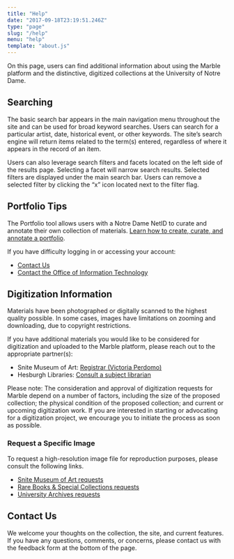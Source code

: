 ```yaml
---
title: "Help"
date: "2017-09-18T23:19:51.246Z"
type: "page"
slug: "/help"
menu: "help"
template: "about.js"
---
```

On this page, users can find additional information about using the Marble platform and the distinctive, digitized collections at the University of Notre Dame.

## <a name="searching"></a>Searching
The basic search bar appears in the main navigation menu throughout the site and can be used for broad keyword searches. Users can search for a particular artist, date, historical event, or other keywords. The site’s search engine will return items related to the term(s) entered, regardless of where it appears in the record of an item.

Users can also leverage search filters and facets located on the left side of the results page. Selecting a facet will narrow search results. Selected filters are displayed under the main search bar. Users can remove a selected filter by clicking the “x” icon located next to the filter flag.


## <a name="portfolio-tips"></a>Portfolio Tips

The Portfolio tool allows users with a Notre Dame NetID to curate and annotate their own collection of materials. [Learn how to create, curate, and annotate a portfolio](/user).

If you have difficulty logging in or accessing your account:

* <a href="https://nd.service-now.com/nd_portal?id=sc_cat_item&sys_id=1198d67ddb4a7240de73f5161d961936&URL=https://library.nd.edu/" target="_blank">Contact Us</a>
* <a href="https://oit.nd.edu" target="_blank">Contact the Office of Information Technology</a>

## Digitization Information

Materials have been photographed or digitally scanned to the highest quality possible. In some cases, images have limitations on zooming and downloading, due to copyright restrictions.

If you have additional materials you would like to be considered for digitization and uploaded to the Marble platform, please reach out to the appropriate partner(s):

* Snite Museum of Art: [Registrar (Victoria Perdomo)](mailto:vperdomo@nd.edu)
* Hesburgh Libraries: [Consult a subject librarian](https://resources.library.nd.edu/documents/librarians-guide.pdf)

Please note: The consideration and approval of digitization requests for Marble depend on a number of factors, including the size of the proposed collection; the physical condition of the proposed collection; and current or upcoming digitization work. If you are interested in starting or advocating for a digitization project, we encourage you to initiate the process as soon as possible.

### Request a Specific Image

To request a high-resolution image file for reproduction purposes, please consult the following links.

* <a href="https://sniteartmuseum.nd.edu/about-us/contact-us/photo-requests/" target="_blank">Snite Museum of Art requests</a>
* <a href="https://rarebooks.library.nd.edu/using/duplication.shtmltarget=" target="_blank">Rare Books & Special Collections requests</a>
* <a href="http://archives.nd.edu/information/fees.htm" target="_blank">University Archives requests</a>

## Contact Us
We welcome your thoughts on the collection, the site, and current features. If you have any questions, comments, or concerns, please contact us with the feedback form at the bottom of the page.
